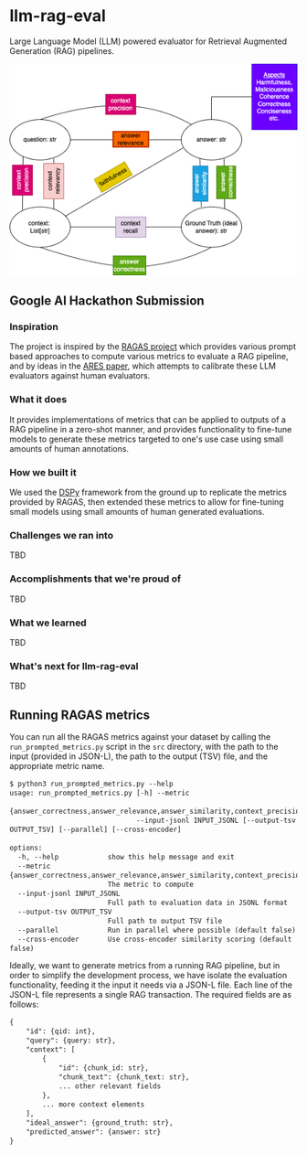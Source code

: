 # llm-rag-eval

Large Language Model (LLM) powered evaluator for Retrieval Augmented Generation (RAG) pipelines.

<img src="figs/ragas-metrics.drawio.png"/>

## Google AI Hackathon Submission

### Inspiration

The project is inspired by the [RAGAS project](https://github.com/explodinggradients/ragas) which provides various prompt based approaches to compute various metrics to evaluate a RAG pipeline, and by ideas in the [ARES paper](https://arxiv.org/abs/2311.09476), which attempts to calibrate these LLM evaluators against human evaluators.

### What it does

It provides implementations of metrics that can be applied to outputs of a RAG pipeline in a zero-shot manner, and provides functionality to fine-tune models to generate these metrics targeted to one's use case using small amounts of human annotations.

### How we built it

We used the [DSPy](https://github.com/stanfordnlp/dspy) framework from the ground up to replicate the metrics provided by RAGAS, then extended these metrics to allow for fine-tuning small models using small amounts of human generated evaluations.

### Challenges we ran into

TBD

### Accomplishments that we're proud of

TBD

### What we learned

TBD

### What's next for llm-rag-eval

TBD

## Running RAGAS metrics

You can run all the RAGAS metrics against your dataset by calling the `run_prompted_metrics.py` script in the `src` directory, with the path to the input (provided in JSON-L), the path to the output (TSV) file, and the appropriate metric name.

```
$ python3 run_prompted_metrics.py --help
usage: run_prompted_metrics.py [-h] --metric
                               {answer_correctness,answer_relevance,answer_similarity,context_precision,context_recall,context_relevance,context_utilization,faithfulness}
                               --input-jsonl INPUT_JSONL [--output-tsv OUTPUT_TSV] [--parallel] [--cross-encoder]

options:
  -h, --help            show this help message and exit
  --metric {answer_correctness,answer_relevance,answer_similarity,context_precision,context_recall,context_relevance,context_utilization,faithfulness}
                        The metric to compute
  --input-jsonl INPUT_JSONL
                        Full path to evaluation data in JSONL format
  --output-tsv OUTPUT_TSV
                        Full path to output TSV file
  --parallel            Run in parallel where possible (default false)
  --cross-encoder       Use cross-encoder similarity scoring (default false)
```

Ideally, we want to generate metrics from a running RAG pipeline, but in order to simplify the development process, we have isolate the evaluation functionality, feeding it the input it needs via a JSON-L file. Each line of the JSON-L file represents a single RAG transaction. The required fields are as follows:

```
{
    "id": {qid: int},
    "query": {query: str},
    "context": [
        {
            "id": {chunk_id: str},
            "chunk_text": {chunk_text: str},
            ... other relevant fields
        },
        ... more context elements
    ],
    "ideal_answer": {ground_truth: str},
    "predicted_answer": {answer: str}
}
```
